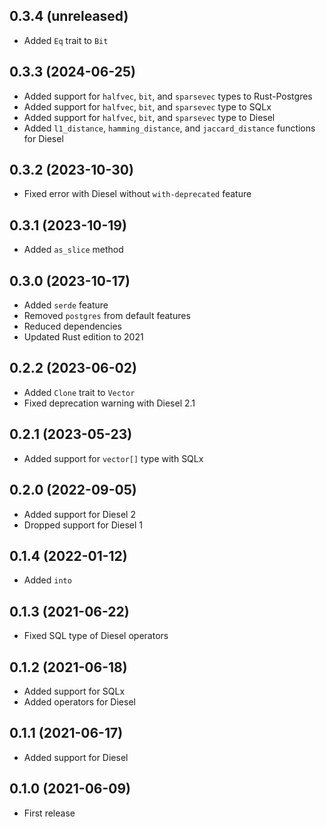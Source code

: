 ## 0.3.4 (unreleased)

- Added `Eq` trait to `Bit`

## 0.3.3 (2024-06-25)

- Added support for `halfvec`, `bit`, and `sparsevec` types to Rust-Postgres
- Added support for `halfvec`, `bit`, and `sparsevec` type to SQLx
- Added support for `halfvec`, `bit`, and `sparsevec` type to Diesel
- Added `l1_distance`, `hamming_distance`, and `jaccard_distance` functions for Diesel

## 0.3.2 (2023-10-30)

- Fixed error with Diesel without `with-deprecated` feature

## 0.3.1 (2023-10-19)

- Added `as_slice` method

## 0.3.0 (2023-10-17)

- Added `serde` feature
- Removed `postgres` from default features
- Reduced dependencies
- Updated Rust edition to 2021

## 0.2.2 (2023-06-02)

- Added `Clone` trait to `Vector`
- Fixed deprecation warning with Diesel 2.1

## 0.2.1 (2023-05-23)

- Added support for `vector[]` type with SQLx

## 0.2.0 (2022-09-05)

- Added support for Diesel 2
- Dropped support for Diesel 1

## 0.1.4 (2022-01-12)

- Added `into`

## 0.1.3 (2021-06-22)

- Fixed SQL type of Diesel operators

## 0.1.2 (2021-06-18)

- Added support for SQLx
- Added operators for Diesel

## 0.1.1 (2021-06-17)

- Added support for Diesel

## 0.1.0 (2021-06-09)

- First release

